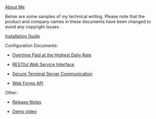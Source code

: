 [About Me](https://miawriter.github.io/Technical-Writing-Portfolio/About.txt)       

Below are some samples of my technical writing. Please note that the product and company names in these documents have been changed to avoid any copyright issues. 


[Installation Guide](https://miawriter.github.io/Technical-Writing-Portfolio/Installation_Guide.pdf)


Configuration Documents:

* [Overtime Paid at the Highest Daily Rate](https://miawriter.github.io/Technical-Writing-Portfolio/Overtime_at_Highest_Daily_Rate.pdf)

* [RESTful Web Service Interface](https://miawriter.github.io/Technical-Writing-Portfolio/RESTful_Web_Service_Interface.pdf)

* [Secure Terminal Server Communication](https://miawriter.github.io/Technical-Writing-Portfolio/Secure_Terminal_Server_Communication.pdf)

* [Web Forms API](https://miawriter.github.io/Technical-Writing-Portfolio/Web_Forms_API.pdf)


Other:

* [Release Notes](https://miawriter.github.io/Technical-Writing-Portfolio/Release_Notes.pdf)

* [Demo video](https://miawriter.github.io/Technical-Writing-Portfolio/late_arrive_early_depart_demo.mp4)
